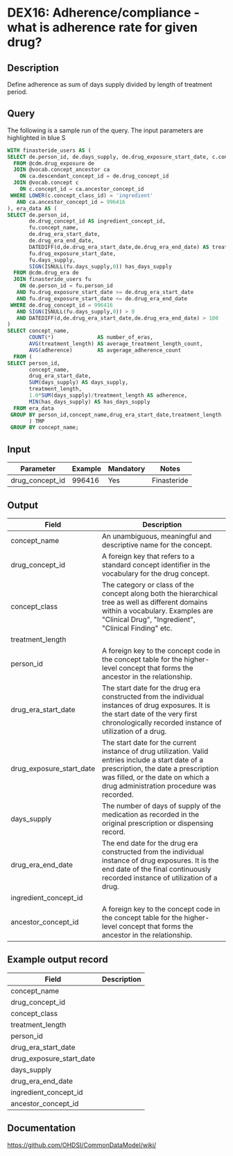 <!---
Group:drug exposure
Name:DEX16 Adherence/compliance - what is adherence rate for given drug?
Author:Patrick Ryan
CDM Version: 5.3
-->

# DEX16: Adherence/compliance - what is adherence rate for given drug?

## Description
Define adherence as sum of days supply divided by length of treatment period.

## Query
The following is a sample run of the query. The input parameters are highlighted in  blue  S

```sql
WITH finasteride_users AS (
SELECT de.person_id, de.days_supply, de.drug_exposure_start_date, c.concept_name
  FROM @cdm.drug_exposure de
  JOIN @vocab.concept_ancestor ca
    ON ca.descendant_concept_id = de.drug_concept_id
  JOIN @vocab.concept c
    ON c.concept_id = ca.ancestor_concept_id
 WHERE LOWER(c.concept_class_id) = 'ingredient'
   AND ca.ancestor_concept_id = 996416
), era_data AS (
SELECT de.person_id,
       de.drug_concept_id AS ingredient_concept_id,
       fu.concept_name,
	   de.drug_era_start_date,
	   de.drug_era_end_date,
       DATEDIFF(d,de.drug_era_start_date,de.drug_era_end_date) AS treatment_length,
	   fu.drug_exposure_start_date,
	   fu.days_supply,
       SIGN(ISNULL(fu.days_supply,0)) has_days_supply
  FROM @cdm.drug_era de
  JOIN finasteride_users fu
    ON de.person_id = fu.person_id
   AND fu.drug_exposure_start_date >= de.drug_era_start_date
   AND fu.drug_exposure_start_date <= de.drug_era_end_date
 WHERE de.drug_concept_id = 996416
   AND SIGN(ISNULL(fu.days_supply,0)) > 0
   AND DATEDIFF(d,de.drug_era_start_date,de.drug_era_end_date) > 100   
)
SELECT concept_name,
       COUNT(*)              AS number_of_eras,
       AVG(treatment_length) AS average_treatment_length_count,
       AVG(adherence)        AS avgerage_adherence_count
  FROM (
SELECT person_id,
       concept_name,
	   drug_era_start_date,
	   SUM(days_supply) AS days_supply,
	   treatment_length,
       1.0*SUM(days_supply)/treatment_length AS adherence,
	   MIN(has_days_supply) AS has_days_supply	  
  FROM era_data
 GROUP BY person_id,concept_name,drug_era_start_date,treatment_length
       ) TMP
 GROUP BY concept_name;
```

## Input

|  Parameter |  Example |  Mandatory |  Notes |
| --- | --- | --- | --- |
| drug_concept_id | 996416 | Yes | Finasteride |

## Output

|  Field |  Description |
| --- | --- |
| concept_name | An unambiguous, meaningful and descriptive name for the concept. |
| drug_concept_id | A foreign key that refers to a standard concept identifier in the vocabulary for the drug concept. |
| concept_class | The category or class of the concept along both the hierarchical tree as well as different domains within a vocabulary. Examples are "Clinical Drug", "Ingredient", "Clinical Finding" etc. |
| treatment_length |   |
| person_id | A foreign key to the concept code in the concept table for the higher-level concept that forms the ancestor in the relationship. |
| drug_era_start_date | The start date for the drug era constructed from the individual instances of drug exposures. It is the start date of the very first chronologically recorded instance of utilization of a drug. |
| drug_exposure_start_date | The start date for the current instance of drug utilization. Valid entries include a start date of a prescription, the date a prescription was filled, or the date on which a drug administration procedure was recorded. |
| days_supply | The number of days of supply of the medication as recorded in the original prescription or dispensing record. |
| drug_era_end_date | The end date for the drug era constructed from the individual instance of drug exposures. It is the end date of the final continuously recorded instance of utilization of a drug. |
| ingredient_concept_id |   |
| ancestor_concept_id | A foreign key to the concept code in the concept table for the higher-level concept that forms the ancestor in the relationship. |

## Example output record

|  Field |  Description |
| --- | --- |
| concept_name |   |
| drug_concept_id |   |
| concept_class |   |
| treatment_length |   |
| person_id |   |
| drug_era_start_date |   |
| drug_exposure_start_date |   |
| days_supply |   |
| drug_era_end_date |   |
| ingredient_concept_id |   |
| ancestor_concept_id |   |

## Documentation
https://github.com/OHDSI/CommonDataModel/wiki/
